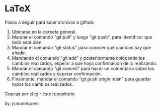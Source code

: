 # LaTeX

Pasos a seguir para subir archivos a github:

1. Ubicarse en la carpeta general.
2. Mandar el comando "git pull" y luego "git push", para identificar que todo esté bien.
3. Mandar el comando "git status" para conocer qué cambios hay que añadir.
4. Mandando el comando "git add" y posteriormente colocando los cambios realizados, esperar a que haya confirmación de lo realizando.
5. Mandar el comando "git commit" para hacer un comentario sobre los cambios realizados y esperar confirmación.
6. Finalmente, mandar el comando "git push origin main" para guardar todos los cambios realizados.

Gracias por elegir este repositorio.

by: jsmanriquem